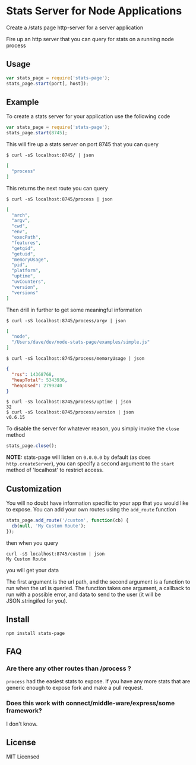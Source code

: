 Stats Server for Node Applications
==================================

Create a /stats page http-server for a server application

Fire up an http server that you can query for stats on a running node process

Usage
-----

``` js
var stats_page = require('stats-page');
stats_page.start(port[, host]);
```

Example
-------

To create a stats server for your application use the following code

``` js
var stats_page = require('stats-page');
stats_page.start(8745);
```

This will fire up a stats server on port 8745 that you can query


    $ curl -sS localhost:8745/ | json

``` json
[
  "process"
]
```

This returns the next route you can query

    $ curl -sS localhost:8745/process | json

``` json
[
  "arch",
  "argv",
  "cwd",
  "env",
  "execPath",
  "features",
  "getgid",
  "getuid",
  "memoryUsage",
  "pid",
  "platform",
  "uptime",
  "uvCounters",
  "version",
  "versions"
]
```

Then drill in further to get some meaningful information

    $ curl -sS localhost:8745/process/argv | json

``` json
[
  "node",
  "/Users/dave/dev/node-stats-page/examples/simple.js"
]
```

    $ curl -sS localhost:8745/process/memoryUsage | json

``` json
{
  "rss": 14368768,
  "heapTotal": 5343936,
  "heapUsed": 2799240
}
```

    $ curl -sS localhost:8745/process/uptime | json
    32
    $ curl -sS localhost:8745/process/version | json
    v0.6.15

To disable the server for whatever reason, you simply invoke the `close` method

``` js
stats_page.close();
```

**NOTE:** stats-page will listen on `0.0.0.0` by default (as does `http.createServer`),
you can specify a second argument to the `start` method of 'localhost' to restrict
access.

Customization
-------------

You will no doubt have information specific to your app that you would like to
expose.  You can add your own routes using the `add_route` function

``` js
stats_page.add_route('/custom', function(cb) {
  cb(null, 'My Custom Route');
});
```

then when you query

    curl -sS localhost:8745/custom | json
    My Custom Route

you will get your data

The first argument is the url path, and the second argument is a function to run
when the url is queried.  The function takes one argument, a callback to run
with a possible error, and data to send to the user (it will be JSON.stringifed
for you).

Install
-------

    npm install stats-page

FAQ
---

### Are there any other routes than /process ?

`process` had the easiest stats to expose.  If you have any more stats that are generic
enough to expose fork and make a pull request.

### Does this work with connect/middle-ware/express/some framework?

I don't know.

License
-------

MIT Licensed
